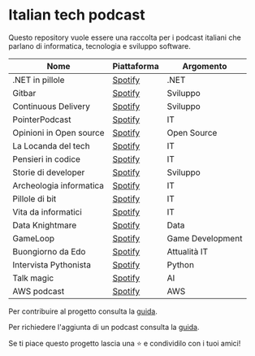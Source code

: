 # Italian tech podcast

Questo repository vuole essere una raccolta per i podcast italiani che parlano di informatica, tecnologia e sviluppo software.

| Nome                    	| Piattaforma 	                                                               | Argomento        	|
|-------------------------	|----------------------------------------------------------------------------  |------------------	|
| .NET in pillole         	| [Spotify](https://open.spotify.com/show/7jyoG6BBmzvScNOqSpVvQQ)              | .NET             	|
| Gitbar                  	| [Spotify](https://open.spotify.com/show/6FWltYQocjuqY20937igDN)              | Sviluppo         	|
| Continuous Delivery     	| [Spotify](https://open.spotify.com/show/1xNXGXiZzazwqKycTS8WyG)              | Sviluppo         	|
| PointerPodcast          	| [Spotify](https://open.spotify.com/show/3XmDzcZv4rCIx1VpWrbrkh)              | IT               	|
| Opinioni in Open source 	| [Spotify](https://open.spotify.com/show/38JFBCi5RMurDyYgFgiRib)              | Open Source      	|
| La Locanda del tech     	| [Spotify](https://open.spotify.com/show/15LgWGdHeYb2NifJ5TTec7)              | IT               	|
| Pensieri in codice      	| [Spotify](https://open.spotify.com/show/5YEceJXlDE8st36dtgcjJJ)              | IT               	|
| Storie di developer     	| [Spotify](https://open.spotify.com/show/5rDJu3qScB9YR5yZtgjm62)              | Sviluppo         	|
| Archeologia informatica 	| [Spotify](https://open.spotify.com/show/1Fde8DUOY5fFoa09D4c31Q)              | IT               	|
| Pillole di bit          	| [Spotify](https://open.spotify.com/show/1PHgUzoX7cwEnBC2zsPaEm)              | IT               	|
| Vita da informatici     	| [Spotify](https://open.spotify.com/show/7cGa4VA2K5lgXQS5eb09LP)              | IT               	|
| Data Knightmare         	| [Spotify](https://open.spotify.com/show/6Es1phkjQsJtfx4JSej4r7)              | Data             	|
| GameLoop                	| [Spotify](https://open.spotify.com/show/03ZofKnX7ta51QuFU0sMBJ)              | Game Development 	|
| Buongiorno da Edo       	| [Spotify](https://open.spotify.com/show/4B2I1RTHTS5YkbCYfLCveU)              | Attualità IT     	|
| Intervista Pythonista   	| [Spotify](https://open.spotify.com/show/5eVxYZVcUegJAl1VdTw8xT)              | Python           	|
| Talk magic              	| [Spotify](https://open.spotify.com/show/1mlD4zrOMTwdQjuU5s5hzA)              | AI               	|
| AWS podcast             	| [Spotify](https://open.spotify.com/show/3jMkJaBrYET7WEKxERWc11)              | AWS              	|


Per contribuire al progetto consulta la [guida](CONTRIBUTING.md).

Per richiedere l'aggiunta di un podcast consulta la [guida](REQUEST.md).

Se ti piace questo progetto lascia una ⭐️ e condividilo con i tuoi amici!